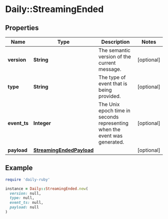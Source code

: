 # Daily::StreamingEnded

## Properties

| Name | Type | Description | Notes |
| ---- | ---- | ----------- | ----- |
| **version** | **String** | The semantic version of the current message. | [optional] |
| **type** | **String** | The type of event that is being provided. | [optional] |
| **event_ts** | **Integer** | The Unix epoch time in seconds representing when the event was generated. | [optional] |
| **payload** | [**StreamingEndedPayload**](StreamingEndedPayload.md) |  | [optional] |

## Example

```ruby
require 'daily-ruby'

instance = Daily::StreamingEnded.new(
  version: null,
  type: null,
  event_ts: null,
  payload: null
)
```

